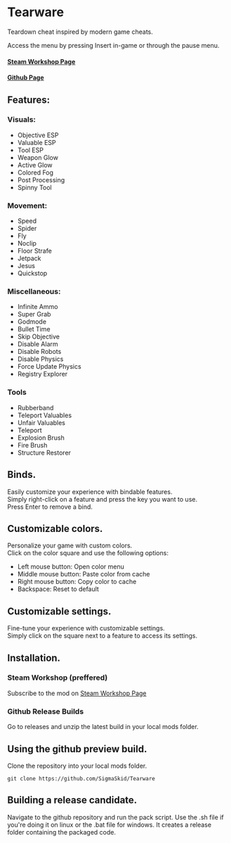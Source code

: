 # Tearware
Teardown cheat inspired by modern game cheats.
  
Access the menu by pressing Insert in-game or through the pause menu.

#### [Steam Workshop Page](https://steamcommunity.com/sharedfiles/filedetails/?id=2798126764) 
#### [Github Page](https://github.com/SigmaSkid/Tearware)

## Features:
### Visuals: 
- Objective ESP
- Valuable ESP
- Tool ESP
- Weapon Glow
- Active Glow
- Colored Fog
- Post Processing
- Spinny Tool

### Movement:
- Speed
- Spider
- Fly
- Noclip
- Floor Strafe
- Jetpack
- Jesus
- Quickstop

### Miscellaneous:
- Infinite Ammo
- Super Grab
- Godmode
- Bullet Time
- Skip Objective
- Disable Alarm
- Disable Robots
- Disable Physics
- Force Update Physics
- Registry Explorer

### Tools
- Rubberband
- Teleport Valuables
- Unfair Valuables
- Teleport
- Explosion Brush
- Fire Brush
- Structure Restorer


## Binds.
Easily customize your experience with bindable features.  
Simply right-click on a feature and press the key you want to use.  
Press Enter to remove a bind.  

## Customizable colors.
Personalize your game with custom colors.  
Click on the color square and use the following options:
- Left mouse button: Open color menu
- Middle mouse button: Paste color from cache
- Right mouse button: Copy color to cache
- Backspace: Reset to default

## Customizable settings.
Fine-tune your experience with customizable settings.  
Simply click on the square next to a feature to access its settings.

## Installation. 
### Steam Workshop (preffered)
Subscribe to the mod on [Steam Workshop Page](https://steamcommunity.com/sharedfiles/filedetails/?id=2798126764)
### Github Release Builds
Go to releases and unzip the latest build in your local mods folder.

## Using the github preview build.
Clone the repository into your local mods folder.
```
git clone https://github.com/SigmaSkid/Tearware
```

## Building a release candidate.
Navigate to the github repository and run the pack script.
Use the .sh file if you're doing it on linux or the .bat file for windows.
It creates a release folder containing the packaged code.
